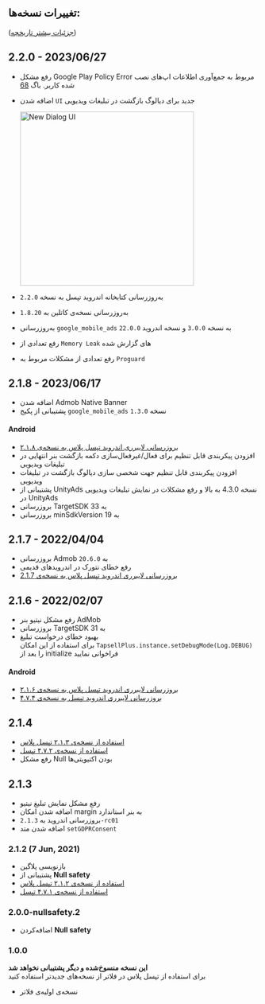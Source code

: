 ## تغییرات نسخه‌ها:

([جزئیات بیشتر تاریخچه](https://github.com/tapsellorg/TapsellPlusSDK-FlutterPlugin/blob/master/CHANGELOG.md))

## 2.2.0 - 2023/06/27
- رفع مشکل Google Play Policy Error مربوط به جمع‌آوری اطلاعات اپ‌های نصب شده کاربر. باگ [68](https://github.com/tapsellorg/TapsellPlusSDK-AndroidSample/issues/68)
- اضافه شدن `UI` جدید برای دیالوگ بازگشت در تبلیغات ویدیویی

  <img width="350" src="https://github.com/tapsellorg/TapsellDocument/assets/38072572/da643aec-1cc5-4699-81f6-1bde4226f6bc"  alt='New Dialog UI'/>
- به‌روز‌رسانی کتابخانه اندروید تپسل به نسخه `2.2.0`
- به‌روز‌رسانی نسخه‌ی کاتلین به `1.8.20`
- به‌رو‌ز‌رسانی `google_mobile_ads` به نسخه `3.0.0` و نسخه اندروید `22.0.0`
- رفع تعدادی از `Memory Leak` های گزارش شده
- رفع تعدادی از مشکلات مربوط به `Proguard`

## 2.1.8 - 2023/06/17
- اضافه شدن Admob Native Banner
- پشتیبانی از پکیج `google_mobile_ads` نسخه `1.3.0`

#### Android
- [بروزرسانی لایبرری اندروید تپسل پلاس به نسخه‌ی ۲.۱.۸](https://docs.tapsell.ir/plus-sdk/android/main/#v218---20221121)
- افزودن پیکربندی قابل تنظیم برای فعال/غیرفعال‌سازی دکمه بازگشت بنر انتهایی در تبلیغات ویدیویی
- افزودن پیکربندی قابل تنظیم جهت شخصی سازی دیالوگ بازگشت در تبلیغات ویدیویی
- پشتیبانی از UnityAds نسخه 4.3.0 به بالا و رفع مشکلات در نمایش تبلیغات ویدیویی در UnityAds
- بروزرسانی TargetSDK به 33
- بروزرسانی minSdkVersion به 19

## 2.1.7 - 2022/04/04
- بروزرسانی Admob به `20.6.0`
- رفع خطای نتورک در اندرویدهای قدیمی
- [بروزرسانی لایبرری اندروید تپسل پلاس به نسخه‌ی 2.1.7](https://docs.tapsell.ir/plus-sdk/android/main/#v217---20220328) 

## 2.1.6 - 2022/02/07
- رفع مشکل نیتیو بنر AdMob
- بروزرسانی TargetSDK به 31
- بهبود خطای درخواست تبلیغ  
  برای استفاده از این امکان
  `TapsellPlus.instance.setDebugMode(Log.DEBUG)`
  را بعد از initialize فراخوانی نمایید

#### Android
- [بروزرسانی لایبرری اندروید تپسل پلاس به نسخه‌ی ۲.۱.۶](https://docs.tapsell.ir/plus-sdk/android/main/#v216---20220111)
- [بروزرسانی لایبرری اندروید تپسل به نسخه‌ی ۴.۷.۴](https://docs.tapsell.ir/tapsell-sdk/android/main/#474---20220110)

## 2.1.4
- [استفاده از نسخه‌ی ۲.۱.۳ تپسل پلاس](https://docs.tapsell.ir/plus-sdk/android/main/#v213---20210721)
- [استفاده از نسخه‌ی ۴.۷.۲ تپسل](https://docs.tapsell.ir/tapsell-sdk/android/main/#472---20210720)
- رفع مشکل Null بودن اکتیویتی‌ها

## 2.1.3
- رفع مشکل نمایش تبلیغ نیتیو
- اضافه شدن امکان margin به بنر استاندارد
- بروزرسانی اندروید به `2.1.3-rc01`
- اضافه شدن متد `setGDPRConsent`

### 2.1.2 (7 Jun, 2021)
- بازنویسی پلاگین
- پشتیبانی از **Null safety**
- [استفاده از نسخه‌ی ۲.۱.۲ تپسل پلاس](https://docs.tapsell.ir/plus-sdk/android/main/#v212---20210607)
- [استفاده از نسخه‌ی ۴.۷.۱ تپسل](https://docs.tapsell.ir/tapsell-sdk/android/main/#v471---20210602)

### 2.0.0-nullsafety.2
- اضافه‌کردن **Null safety**

### 1.0.0
**این نسخه منسوخ‌شده و دیگر پشتیبانی نخواهد شد**    
 برای استفاده از تپسل پلاس در فلاتر از نسخه‌های جدیدتر استفاده کنید

- نسخه‌ی اولیه‌ی فلاتر
